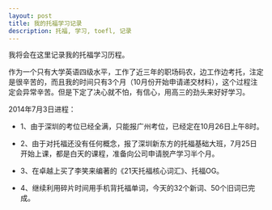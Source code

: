 ```yaml
---
layout: post
title: 我的托福学习记录
description: 托福, 学习, toefl, 记录 
---
```

我将会在这里记录我的托福学习历程。

作为一个只有大学英语四级水平，工作了近三年的职场码农，边工作边考托，注定是很辛苦的，而且我的时间只有3个月（10月份开始申请递交材料），这个过程注定会异常辛苦。但是下定了决心就不怕，有信心，用高三的劲头来好好学习。

2014年7月3日进程：

+  1、由于深圳的考位已经全满，只能报广州考位，已经定在10月26日上午8时。

+  2、由于对托福还没有任何概念，报了深圳新东方的托福基础大班，7月25日开始上课，都是白天的课程，准备向公司申请脱产学习半个月。

+  3、在卓越上买了李笑来编著的《21天托福核心词汇》、托福OG。

+  4、继续利用碎片时间用手机背托福单词，今天的32个新词、50个旧词已完成。
